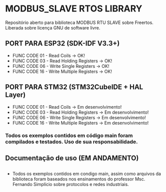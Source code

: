 # MODBUS_SLAVE RTOS LIBRARY

Repositório aberto para biblioteca MODBUS RTU SLAVE sobre Freertos.
Liberada sobre licença GNU de software livre. 

## PORT PARA ESP32 (SDK-IDF V3.3+)

- FUNC CODE 01 - Read Coils -> OK!
- FUNC CODE 03 - Read Holding Registers -> OK!
- FUNC CODE 06 - Write Single Registers -> OK!
- FUNC CODE 16 - Write Multiple Registers -> OK!

## PORT PARA STM32 (STM32CubeIDE + HAL Layer)

- FUNC CODE 01 - Read Coils -> Em desenvolvimento!
- FUNC CODE 03 - Read Holding Registers -> Em desenvolvimento!
- FUNC CODE 06 - Write Single Registers -> Em desenvolvimento!
- FUNC CODE 16 - Write Multiple Registers -> Em desenvolvimento!

### Todos os exemplos contidos em código main foram compilados e testados. Uso de sua responsabilidade.

## Documentação de uso (EM ANDAMENTO)

##
- Todos os exemplos contidos em condigo main, assim como arquivos da biblioteca foram baseados nos ensinamentos do professor Msc. Fernando Simplício sobre protocolos e redes industriais.
